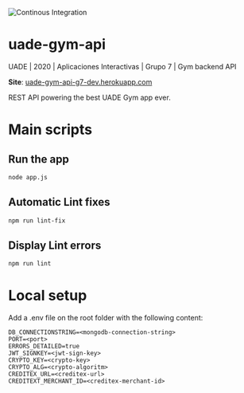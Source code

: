 ![Continous Integration](https://github.com/mauro-codes/uade-gym-api/workflows/Continous%20Integration/badge.svg)

# uade-gym-api
UADE | 2020 | Aplicaciones Interactivas | Grupo 7 | Gym backend API

**Site**: [uade-gym-api-g7-dev.herokuapp.com](https://uade-gym-api-g7-dev.herokuapp.com/swagger)

REST API powering the best UADE Gym app ever.

# Main scripts

## Run the app
```sh
node app.js
```

## Automatic Lint fixes
```sh
npm run lint-fix
```

## Display Lint errors 
```sh
npm run lint
```

# Local setup
Add a .env file on the root folder with the following content:

```
DB_CONNECTIONSTRING=<mongodb-connection-string>
PORT=<port>
ERRORS_DETAILED=true
JWT_SIGNKEY=<jwt-sign-key>
CRYPTO_KEY=<crypto-key>
CRYPTO_ALG=<crypto-algoritm>
CREDITEX_URL=<creditex-url>
CREDITEXT_MERCHANT_ID=<creditex-merchant-id>
```
